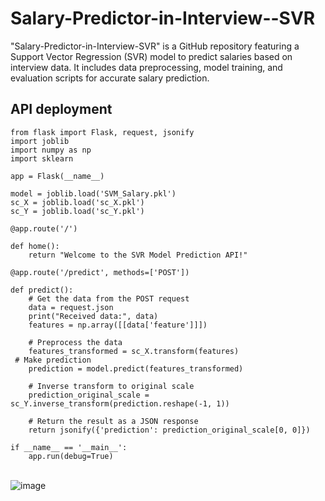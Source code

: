 # Salary-Predictor-in-Interview--SVR
"Salary-Predictor-in-Interview-SVR" is a GitHub repository featuring a Support Vector Regression (SVR) model to predict salaries based on interview data. It includes data preprocessing, model training, and evaluation scripts for accurate salary prediction.

## API deployment


``` 
from flask import Flask, request, jsonify
import joblib
import numpy as np
import sklearn

app = Flask(__name__)

model = joblib.load('SVM_Salary.pkl')
sc_X = joblib.load('sc_X.pkl')
sc_Y = joblib.load('sc_Y.pkl')

@app.route('/')

def home():
    return "Welcome to the SVR Model Prediction API!"

@app.route('/predict', methods=['POST'])

def predict():
    # Get the data from the POST request
    data = request.json
    print("Received data:", data)
    features = np.array([[data['feature']]])

    # Preprocess the data
    features_transformed = sc_X.transform(features)
 # Make prediction
    prediction = model.predict(features_transformed)

    # Inverse transform to original scale
    prediction_original_scale = sc_Y.inverse_transform(prediction.reshape(-1, 1))

    # Return the result as a JSON response
    return jsonify({'prediction': prediction_original_scale[0, 0]})

if __name__ == '__main__':
    app.run(debug=True)
```

<be><br>
![image](https://github.com/user-attachments/assets/4779c77f-4e76-44f5-a475-d7f72ff7b823)

